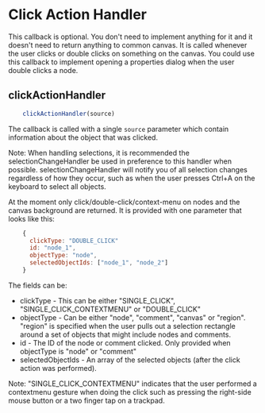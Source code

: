 # Click Action Handler

This callback is optional. You don't need to implement anything for it and it doesn't need to return anything to common canvas. It is called whenever the user clicks or double clicks on something on the canvas. You could use this callback to implement opening a properties dialog when the user double clicks a node.

## clickActionHandler
```js
    clickActionHandler(source)
```

The callback is called with a single `source` parameter which contain information about the object that was clicked.

Note: When handling selections, it is recommended the selectionChangeHandler be used in preference to this handler when possible. selectionChangeHandler will notify you of all selection changes regardless of how they occur, such as when the user presses Ctrl+A on the keyboard to select all objects.

At the moment only click/double-click/context-menu  on nodes and the canvas background are returned. It is provided with one parameter that looks like this:

```js
    {
      clickType: "DOUBLE_CLICK"
      id: "node_1",
      objectType: "node",
      selectedObjectIds: ["node_1", "node_2"]
    }
```
The fields can be:

* clickType - This can be either "SINGLE_CLICK", "SINGLE_CLICK_CONTEXTMENU" or "DOUBLE_CLICK"
* objectType - Can be either "node", "comment", "canvas" or "region". "region" is specified when the user pulls out a selection rectangle around a set of objects that might include nodes and comments.
* id - The ID of the node or comment clicked. Only provided when objectType is "node" or "comment"
* selectedObjectIds - An array of the selected objects (after the click action was performed).

Note: "SINGLE_CLICK_CONTEXTMENU" indicates that the user performed a contextmenu gesture when doing the click such as pressing the right-side mouse button or a two finger tap on a trackpad.

